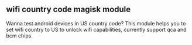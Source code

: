 ## wifi country code magisk module
Wanna test android devices in US country code? This module helps you to set wifi country to US to unlock wifi capabilities, currently support qca and bcm chips.
